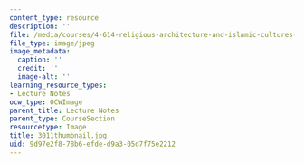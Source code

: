 ```yaml
---
content_type: resource
description: ''
file: /media/courses/4-614-religious-architecture-and-islamic-cultures-fall-2002/9d97e2f878b6efded9a305d7f75e2212_3011thumbnail.jpg
file_type: image/jpeg
image_metadata:
  caption: ''
  credit: ''
  image-alt: ''
learning_resource_types:
- Lecture Notes
ocw_type: OCWImage
parent_title: Lecture Notes
parent_type: CourseSection
resourcetype: Image
title: 3011thumbnail.jpg
uid: 9d97e2f8-78b6-efde-d9a3-05d7f75e2212
---
```

